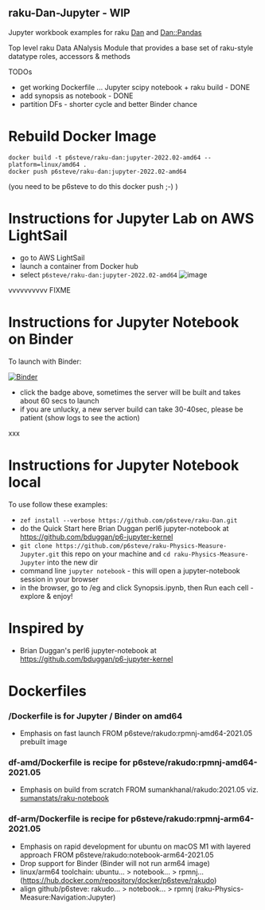 ## raku-Dan-Jupyter - WIP
Jupyter workbook examples for raku [Dan](https://github.com/p6steve/raku-Dan) and [Dan::Pandas](https://github.com/p6steve/raku-Dan-Pandas)

Top level raku Data ANalysis Module that provides a base set of raku-style datatype roles, accessors & methods




TODOs
- get working Dockerfile ... Jupyter scipy notebook + raku build - DONE
- add synopsis as notebook - DONE
- partition DFs - shorter cycle and better Binder chance

# Rebuild Docker Image
```
docker build -t p6steve/raku-dan:jupyter-2022.02-amd64 --platform=linux/amd64 .
docker push p6steve/raku-dan:jupyter-2022.02-amd64
```
(you need to be p6steve to do this docker push ;-) )

# Instructions for Jupyter Lab on AWS LightSail
- go to AWS LightSail 
- launch a container from Docker hub
- select ```p6steve/raku-dan:jupyter-2022.02-amd64```
![image](https://raw.githubusercontent.com/p6steve/raku-Dan-Jupyter/master/Screenshot%202022-05-16%20at%2020.03.57.png)

vvvvvvvvvv FIXME

# Instructions for Jupyter Notebook on Binder
To launch with Binder:

[![Binder](https://mybinder.org/badge_logo.svg)](https://mybinder.org/v2/gh/p6steve/raku-Dan-Jupyter/HEAD)

- click the badge above, sometimes the server will be built and takes about 60 secs to launch
- if you are unlucky, a new server build can take 30-40sec, please be patient (show logs to see the action)

xxx

# Instructions for Jupyter Notebook local
To use follow these examples:
- ```zef install --verbose https://github.com/p6steve/raku-Dan.git```
- do the Quick Start here Brian Duggan perl6 jupyter-notebook at <https://github.com/bduggan/p6-jupyter-kernel>
- ```git clone https://github.com/p6steve/raku-Physics-Measure-Jupyter.git``` this repo on your machine and ```cd raku-Physics-Measure-Jupyter``` into the new dir
- command line ```jupyter notebook``` - this will open a jupyter-notebook session in your browser
- in the browser, go to /eg and click Synopsis.ipynb, then Run each cell - explore & enjoy!

# Inspired by
* Brian Duggan's perl6 jupyter-notebook at <https://github.com/bduggan/p6-jupyter-kernel>

# Dockerfiles
### /Dockerfile is for Jupyter / Binder on amd64
- Emphasis on fast launch FROM p6steve/rakudo:rpmnj-amd64-2021.05 prebuilt image
### df-amd/Dockerfile is recipe for p6steve/rakudo:rpmnj-amd64-2021.05
- Emphasis on build from scratch FROM sumankhanal/rakudo:2021.05 viz. [sumanstats/raku-notebook](https://github.com/sumanstats/raku-notebook)
### df-arm/Dockerfile is recipe for p6steve/rakudo:rpmnj-arm64-2021.05
- Emphasis on rapid development for ubuntu on macOS M1 with layered approach FROM p6steve/rakudo:notebook-arm64-2021.05
- Drop support for Binder (Binder will not run arm64 image)
- linux/arm64 toolchain: ubuntu... > notebook... > rpmnj... (https://hub.docker.com/repository/docker/p6steve/rakudo)
- align github/p6steve:  rakudo... > notebook... > rpmnj (raku-Physics-Measure:Navigation:Jupyter)
